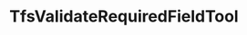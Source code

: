---
optionsClassName: TfsValidateRequiredFieldToolOptions
optionsClassFullName: MigrationTools.Tools.TfsValidateRequiredFieldToolOptions
configurationSamples:
- name: confinguration.json
  description: 
  code: >-
    {
      "MigrationTools": {
        "CommonTools": {
          "TfsValidateRequiredFieldTool": {}
        }
      }
    }
  sampleFor: MigrationTools.Tools.TfsValidateRequiredFieldToolOptions
- name: defaults
  description: 
  code: >-
    {
      "MigrationTools": {
        "CommonTools": {
          "TfsValidateRequiredFieldTool": []
        }
      }
    }
  sampleFor: MigrationTools.Tools.TfsValidateRequiredFieldToolOptions
- name: Classic
  description: 
  code: >-
    {
      "$type": "TfsValidateRequiredFieldToolOptions"
    }
  sampleFor: MigrationTools.Tools.TfsValidateRequiredFieldToolOptions
description: missng XML code comments
className: TfsValidateRequiredFieldTool
typeName: Tools
architecture: 
options: []
status: missng XML code comments
processingTarget: missng XML code comments
classFile: /src/MigrationTools.Clients.AzureDevops.ObjectModel/Tools/TfsValidateRequiredFieldTool.cs
optionsClassFile: /src/MigrationTools.Clients.AzureDevops.ObjectModel/Tools/TfsValidateRequiredFieldToolOptions.cs

redirectFrom:
- /Reference/Tools/TfsValidateRequiredFieldToolOptions/
layout: reference
toc: true
permalink: /Reference/Tools/TfsValidateRequiredFieldTool/
title: TfsValidateRequiredFieldTool
categories:
- Tools
- 
topics:
- topic: notes
  path: /Tools/TfsValidateRequiredFieldTool-notes.md
  exists: false
  markdown: ''
- topic: introduction
  path: /Tools/TfsValidateRequiredFieldTool-introduction.md
  exists: false
  markdown: ''

---